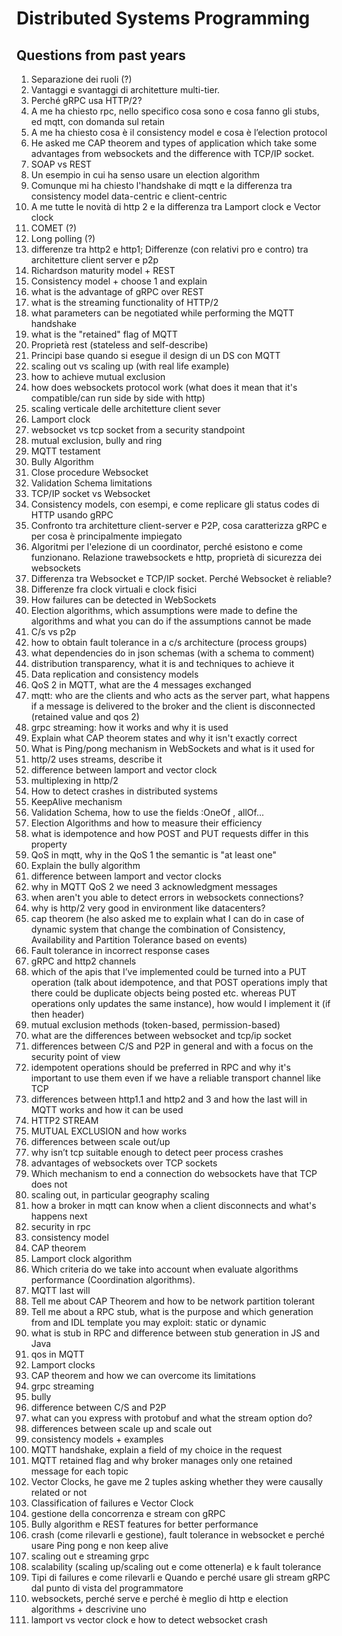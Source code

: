 # Distributed Systems Programming

## Questions from past years

1. Separazione dei ruoli (?)
2. Vantaggi e svantaggi di architetture multi-tier.
3. Perché gRPC usa HTTP/2?
4. A me ha chiesto rpc, nello specifico cosa sono e cosa fanno gli stubs, ed mqtt, con domanda sul retain
5. A me ha chiesto cosa è il consistency model e cosa è l’election protocol
6. He asked me CAP theorem and types of application which take some advantages from websockets and the difference with TCP/IP socket.
7. SOAP vs REST
8. Un esempio in cui ha senso usare un election algorithm
9. Comunque mi ha chiesto l'handshake di mqtt e la differenza tra consistency model data-centric e client-centric
10. A me tutte le novità di http 2 e la differenza tra Lamport clock e Vector clock
11. COMET (?)
12. Long polling (?)
13. differenze tra http2 e http1; Differenze (con relativi pro e contro) tra architetture client server e p2p
14. Richardson maturity model + REST
15. Consistency model  + choose 1 and explain
16. what is the advantage of gRPC over REST
17. what is the streaming functionality of HTTP/2
18. what parameters can be negotiated while performing the MQTT handshake
19. what is the "retained" flag of MQTT
20. Proprietà rest (stateless and self-describe)
21. Principi base quando si esegue il design di un DS con MQTT
22. scaling out vs scaling up (with real  life example)
23. how to achieve mutual exclusion
24. how does websockets protocol work (what does it mean that it's compatible/can run side by side with http)
25. scaling verticale delle architetture client sever
26. Lamport clock
27. websocket vs tcp socket from a security standpoint
28. mutual exclusion, bully and ring
29. MQTT testament
30. Bully Algorithm
31. Close procedure Websocket
32. Validation Schema limitations
33. TCP/IP socket vs Websocket
34. Consistency models, con esempi, e come replicare gli status codes di HTTP usando gRPC
35. Confronto tra architetture client-server e P2P, cosa caratterizza gRPC e per cosa è principalmente impiegato
36. Algoritmi per l'elezione di un coordinator, perché esistono e come funzionano. Relazione trawebsockets e http, proprietà di sicurezza dei websockets
37. Differenza tra Websocket e TCP/IP socket. Perché Websocket è reliable?
38. Differenze fra clock virtuali e clock fisici
39. How failures can be detected in WebSockets
40. Election algorithms, which assumptions were made to define the algorithms and what you can do if the assumptions cannot be made
41. C/s vs p2p
42. how to obtain fault tolerance in a c/s architecture (process groups)
43. what dependencies do in json schemas (with a schema to comment)
44. distribution transparency, what it is and techniques to achieve it
45. Data replication and consistency models
46. QoS 2 in MQTT, what are the 4 messages exchanged
47. mqtt: who are the clients and who acts as the server part, what happens if a message is delivered to the broker and the client is disconnected (retained value and qos 2)
48. grpc streaming: how it works and why it is used
49. Explain what CAP theorem states and why it isn't exactly correct
50. What is Ping/pong mechanism in WebSockets and what is it used for
51. http/2 uses streams, describe it
52. difference between lamport and vector clock
53. multiplexing in http/2
54. How to detect crashes in distributed systems
55. KeepAlive mechanism
56. Validation Schema, how to use the fields :OneOf , allOf...
57. Election Algorithms and how to measure their efficiency
58. what is idempotence and how POST and PUT requests differ in this property
59. QoS in mqtt, why in the QoS 1 the semantic is "at least one"
60. Explain the bully algorithm
61. difference between lamport and vector clocks
62. why in MQTT QoS 2 we need 3 acknowledgment messages
63. when aren't you able to detect errors in websockets connections?
64. why is http/2 very good in environment like datacenters?
65. cap theorem (he also asked me to explain what I can do in case of dynamic system that change the combination of Consistency, Availability and Partition Tolerance based on events)
66. Fault tolerance in incorrect response cases
67. gRPC and http2 channels
68. which of the apis that I’ve implemented could be turned into a PUT operation (talk about idempotence, and that POST operations imply that there could be duplicate objects being posted etc. whereas PUT operations only updates the same instance), how would I implement it (if then header) 
69. mutual exclusion methods (token-based, permission-based)
70. what are the differences between websocket and tcp/ip socket
71. differences between C/S and P2P in general and with a focus on the security point of view
72. idempotent operations should be preferred in RPC and why it's important to use them even if we have a reliable transport channel like TCP
73. differences between http1.1 and http2 and 3 and how the last will in MQTT works and how it can be used
74. HTTP2 STREAM
75. MUTUAL EXCLUSION and how works
76. differences between scale out/up
77. why isn’t tcp suitable enough to detect peer process crashes
78. advantages of websockets over TCP sockets
79. Which mechanism to end a connection do websockets have that TCP does not
80. scaling out, in particular geography scaling
81. how a broker in mqtt can know when a client disconnects and what's happens next
82. security in rpc
83. consistency model
84. CAP theorem
85. Lamport clock algorithm
86. Which criteria do we take into account when evaluate algorithms performance (Coordination algorithms).
87. MQTT last will
88. Tell me about CAP Theorem and how to be network partition tolerant
89. Tell me about a RPC stub, what is the purpose and which generation from and IDL template  you may exploit: static or dynamic
90. what is stub in RPC and difference between stub generation in JS and Java 
91. qos in MQTT
92. Lamport clocks
93. CAP theorem and how we can overcome its limitations
94. grpc streaming
95. bully
96. difference between C/S and P2P
97. what can you express with protobuf and what the stream option do?
98. differences between scale up and scale out
99. consistency models + examples
100. MQTT handshake, explain a field of my choice in the request
101. MQTT retained flag and why broker manages only one retained message for each topic
102. Vector Clocks, he gave me 2 tuples asking whether they were causally related or not
103. Classification of failures e Vector Clock
104. gestione della concorrenza e stream con gRPC
105. Bully algorithm e REST features for better performance
106. crash (come rilevarli e gestione), fault tolerance in websocket e perché usare Ping pong e non keep alive
107. scaling out e streaming grpc
108. scalability (scaling up/scaling out e come ottenerla) e k fault tolerance
109. Tipi di failures e come rilevarli e Quando e perché usare gli stream gRPC dal punto di vista del programmatore
110. websockets, perché serve e perché è meglio di http e election algorithms + descrivine uno
111. lamport vs vector clock e how to detect websocket crash